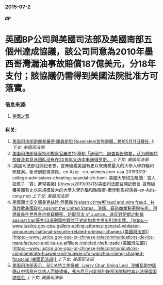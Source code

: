 ### [2015-07-2](/news/2015/07/2/index.md)

##### BP
# 英國BP公司與美國司法部及美國南部五個州達成協議，該公司同意為2010年墨西哥灣漏油事故賠償187億美元，分18年支付；該協議仍需得到美國法院批准方可落實。 




### 信息来源:

1. [美國之音](http://www.voachinese.com/content/voa-news-uk-oil-20150702/2846722.html)

### 有关:

1. [美国司法部副部長羅德·羅森斯坦 Rosenstein宣佈辭職，將於5月11日離任 ](/news/2019/04/29/美国司法部副部長羅德-羅森斯坦-Rosenstein宣佈辭職-將於5月11日離任.md) _上下文: 美国司法部_
2. [美国司法部發表特別檢察官羅伯特·穆勒「通俄門」調查報告摘要，认为總統特朗普及其竞选团队没有在2016年大选中串通俄罗斯。 ](/news/2019/03/24/美国司法部發表特別檢察官羅伯特-穆勒-通俄門-調查報告摘要-认为總統特朗普及其竞选团队没有在2016年大选中串通俄罗斯.md) _上下文: 美国司法部_
3. [美國司法部召開記者會，宣佈破獲美國有史以來規模最大的大學入學詐騙和賄賂案。牽涉到影視演員，en Aziz:--cn.nytimes.com-usa-20190313-college-admissions-cheating-scandal-zh-hant- 美國大學招生醜聞：富人把孩子「買」進常春藤] ](/news/2019/03/13/美國司法部召開記者會-宣佈破獲美國有史以來規模最大的大學入學詐騙和賄賂案-牽涉到影視演員-en-Aziz-cnny.md) _上下文: 美国司法部_
4. [美國國土安全部長克絲珍·尼爾森 Nielsen crime#Fraud and wire fraud、共謀詐欺美國政府 against the United States、洗錢、竊盜商業秘密與技術、利誘雇員在世界各地偷竊機密、妨礙司法 of Justice、違反對伊朗之制裁 against Iran等共23項刑事控罪並正式向加拿大提出引渡申請。 [https:--www.justice.gov-opa-gallery-acting-attorney-general-whitaker-announces-national-security-related-criminal-charges (美國司法部)] [https:--www.justice.gov-opa-pr-chinese-telecommunications-device-manufacturer-and-its-us-affiliate-indicted-theft-trade (美國司法部)] [https:--www.justice.gov-opa-pr-chinese-telecommunications-conglomerate-huawei-and-huawei-cfo-wanzhou-meng-charged-financial (美國司法部)] ](/news/2019/01/28/美國國土安全部長克絲珍-尼爾森-Nielsen-crime-Fraud-and-wire-fraud-共謀詐欺美國政府.md) _上下文: 美国司法部_
5. [美国司法部表示，前CIA特工李振成（Jerry Chun Shing Lee）涉嫌帮助中国确认中情局在华线人而被逮捕，弗吉尼亚州北部的联邦法院指控其非法保留国防信息 ](/news/2018/01/16/美国司法部表示-前CIA特工李振成-Jerry-Chun-Shing-Lee-涉嫌帮助中国确认中情局在华线人而被逮捕-弗.md) _上下文: 美国司法部_
